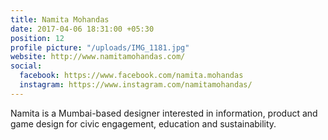 ```yaml
---
title: Namita Mohandas
date: 2017-04-06 18:31:00 +05:30
position: 12
profile picture: "/uploads/IMG_1181.jpg"
website: http://www.namitamohandas.com/
social:
  facebook: https://www.facebook.com/namita.mohandas
  instagram: https://www.instagram.com/namitamohandas/
---
```


Namita is a Mumbai-based designer interested in information, product and game design for civic engagement, education and sustainability.
